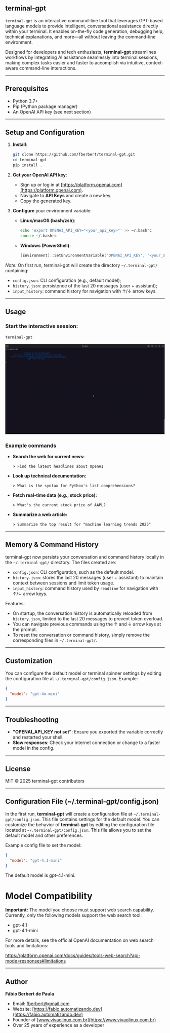 ## terminal-gpt

`terminal-gpt` is an interactive command-line tool that leverages GPT-based language models to provide intelligent, conversational assistance directly within your terminal. It enables on-the-fly code generation, debugging help, technical explanations, and more—all without leaving the command-line environment.

Designed for developers and tech enthusiasts, **terminal-gpt** streamlines workflows by integrating AI assistance seamlessly into terminal sessions, making complex tasks easier and faster to accomplish via intuitive, context-aware command-line interactions.

---

## Prerequisites

- Python 3.7+
- Pip (Python package manager)
- An OpenAI API key (see next section)

---

## Setup and Configuration

1. **Install**:
   ```bash
   git clone https://github.com/fberbert/terminal-gpt.git
   cd terminal-gpt
   pip install .
   ```

2. **Get your OpenAI API key**:
   - Sign up or log in at [https://platform.openai.com](https://platform.openai.com).
   - Navigate to **API Keys** and create a new key.
   - Copy the generated key.

3. **Configure** your environment variable:
   - **Linux/macOS (bash/zsh)**:
     ```bash
     echo 'export OPENAI_API_KEY="<your_api_key>"' >> ~/.bashrc
     source ~/.bashrc
     ```
   - **Windows (PowerShell)**:
     ```powershell
     [Environment]::SetEnvironmentVariable('OPENAI_API_KEY', '<your_api_key>', 'User')
     ```

  *Note:* On first run, terminal-gpt will create the directory `~/.terminal-gpt/` containing:
  - `config.json`: CLI configuration (e.g., default model);
  - `history.json`: persistence of the last 20 messages (user + assistant);
  - `input_history`: command history for navigation with ↑/↓ arrow keys.

---

## Usage

### Start the interactive session:
```bash
terminal-gpt
```

![Demonstração de uso](assets/img/sample.gif)

### Example commands

- **Search the web for current news:**
  ```
  > Find the latest headlines about OpenAI
  ```

- **Look up technical documentation:**
  ```
  > What is the syntax for Python's list comprehensions?
  ```

- **Fetch real-time data (e.g., stock price):**
  ```
  > What's the current stock price of AAPL?
  ```

- **Summarize a web article:**
  ```
  > Summarize the top result for "machine learning trends 2025"
  ```

---

## Memory & Command History

terminal-gpt now persists your conversation and command history locally in the `~/.terminal-gpt/` directory. The files created are:
- `config.json`: CLI configuration, such as the default model.
- `history.json`: stores the last 20 messages (user + assistant) to maintain context between sessions and limit token usage.
- `input_history`: command history used by `readline` for navigation with ↑/↓ arrow keys.

Features:
- On startup, the conversation history is automatically reloaded from `history.json`, limited to the last 20 messages to prevent token overload.
- You can navigate previous commands using the ↑ and ↓ arrow keys at the prompt.
- To reset the conversation or command history, simply remove the corresponding files in `~/.terminal-gpt/`.

---

## Customization

You can configure the default model or terminal spinner settings by editing the configuration file at `~/.terminal-gpt/config.json`. Example:
```json
{
  "model": "gpt-4o-mini"
}
```

---

## Troubleshooting

- **"OPENAI_API_KEY not set"**: Ensure you exported the variable correctly and restarted your shell.
- **Slow responses**: Check your internet connection or change to a faster model in the config.

---

## License

MIT © 2025 terminal-gpt contributors



---

## Configuration File (~/.terminal-gpt/config.json)

In the first run, **terminal-gpt** will create a configuration file at `~/.terminal-gpt/config.json`. This file contains settings for the default model. You can customize the behavior of **terminal-gpt** by editing the configuration file located at `~/.terminal-gpt/config.json`. This file allows you to set the default model and other preferences.

Example config file to set the model:

```json
{
  "model": "gpt-4.1-mini"
}
```

The default model is gpt-4.1-mini.

# Model Compatibility

**Important:** The model you choose must support web search capability.
Currently, only the following models support the web search tool:

- gpt-4.1
- gpt-4.1-mini

For more details, see the official OpenAI documentation on web search tools and limitations:

https://platform.openai.com/docs/guides/tools-web-search?api-mode=responses#limitations

---

## Author

**Fábio Berbert de Paula**

- Email: <fberbert@gmail.com>
- Website: [https://fabio.automatizando.dev](https://fabio.automatizando.dev)
- Founder of [www.vivaolinux.com.br](https://www.vivaolinux.com.br)
- Over 25 years of experience as a developer

